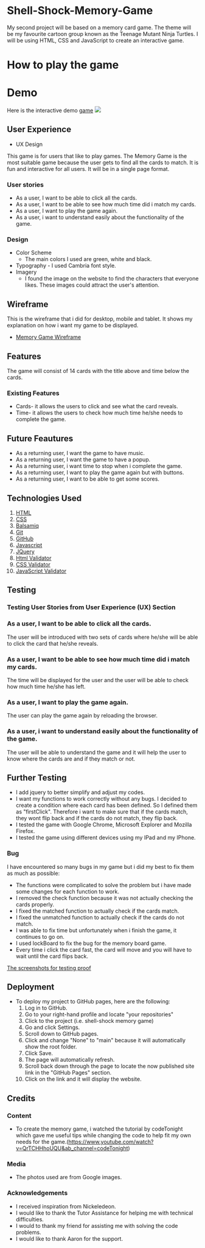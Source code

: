 # Shell-Shock-Memory-Game
My second project will be based on a memory card game. The theme will be my favourite cartoon group known
as the Teenage Mutant Ninja Turtles. I will be using HTML, CSS and JavaScript to create an interactive game.

# How to play the game

<a name="demo"></a>

# Demo
Here is the interactive demo [game](https://chikos96.github.io/shell-shock-memory-game/)
<img src='./assets/mockup/memory-game.png'></img> 

## User Experience
    
- UX Design

This game is for users that like to play games. The Memory Game is the most suitable game because the user gets to
find all the cards to match. It is fun and interactive for all users. It will be in a single page format.

### User stories
- As a user, I want to be able to click all the cards.
- As a user, I want to be able to see how much time did i match my cards.
- As a user, I want to play the game again.
- As a user, i want to understand easily about the functionality of the game.

### Design
 - Color Scheme
     -   The main colors I used are green, white and black.
- Typography
      -  I used Cambria font style. 
- Imagery
    -  I found the image on the website to find the characters that everyone likes. 
    These images could attract the user's attention.

## Wireframe
This is the wireframe that i did for desktop, mobile and tablet. It shows my explanation on how i want my game to be displayed.

- [Memory Game Wireframe](https://github.com/chikos96/shell-shock-memory-game/blob/d3e8713f85745b58c31d0d1ec4bc1ce68e399a5b/assets/documentation/memory-game-wireframe.pdf)
## Features

The game will consist of 14 cards with the title above and time below the cards. 
 
### Existing Features
- Cards- it allows the users to click and see what the card reveals. 
- Time- it allows the users to check how much time he/she needs to complete the game.

## Future Feautures
- As a returning user, I want the game to have music.
- As a returning user, I want the game to have a popup.
- As a returning user, i want time to stop when i complete the game.
- As a returning user, I want to play the game again but with buttons.
- As a returning user, I want to be able to get some scores.

## Technologies Used

1. [HTML](https://en.wikipedia.org/wiki/HTML)
2. [CSS](https://en.wikipedia.org/wiki/Cascading_Style_Sheets) 
3. [Balsamiq](https://en.wikipedia.org/wiki/Balsamiq)
4. [Git](https://git-scm.com/)
5. [GitHub](https://github.com/)
6. [Javascript](https://en.wikipedia.org/wiki/JavaScript)
7. [JQuery](https://jquery.com/)
8. [Html Validator](https://validator.w3.org/)
9. [CSS Validator](https://jigsaw.w3.org/css-validator/)
10. [JavaScript Validator](https://jshint.com/)

## Testing

### Testing User Stories from User Experience (UX) Section

### As a user, I want to be able to click all the cards.
The user will be introduced with two sets of cards where he/she will be
able to click the card that he/she reveals.

### As a user, I want to be able to see how much time did i match my cards.
The time will be displayed for the user and the user will be able to check
how much time he/she has left.

### As a user, I want to play the game again.
The user can play the game again by reloading the browser.

### As a user, i want to understand easily about the functionality of the game.
The user will be able to understand the game and it will help the user to know where
the cards are and if they match or not.

## Further Testing
- I add jquery to better simplify and adjust my codes.
- I want my functions to work correctly without any bugs. I decided to create a condition where each
card has been defined. So l defined them as "firstClick". Therefore i want to make sure that if the cards match,
they wont flip back and if the cards do not match, they flip back.
- I tested the game with Google Chrome, Microsoft Explorer and Mozilla Firefox.
- I tested the game using different devices using my IPad and my IPhone.

### Bug
I have encountered so many bugs in my game but i did my best to fix them as much as possible:
- The functions were complicated to solve the problem but i have made some changes for each
function to work.
- I removed the check function because it was not actually checking the cards properly.
- I fixed the matched function to actually check if the cards match.
- I fixed the unmatched function to actually check if the cards do not match.
- I was able to fix time but unfortunately when i finish the game, it continues to go on.
- I used lockBoard to fix the bug for the memory board game. 
- Every time i click the card fast, the card will move and you will have to wait until the
card flips back. 

[The screenshots for testing proof](https://github.com/chikos96/shell-shock-memory-game/blob/abdb00ae77a5f728739552e57feef6d605fb8dc3/assets/documentation/Screenshots%20for%20testing%20proof.pdf)
## Deployment

- To deploy my project to GitHub pages, here are the following:
    1. Log in to GitHub.
    2. Go to your right-hand profile and locate "your repositories"
    3. Click to the project (i.e. shell-shock memory game)
    4. Go and click Settings.
    5. Scroll down to GitHub pages.
    6. Click and change "None" to "main" because it will automatically show the root folder.
    7. Click Save.
    8. The page will automatically refresh.
    9. Scroll back down through the page to locate the now published site link in the "GitHub Pages" section. 
    10. Click on the link and it will display the website.

## Credits

### Content
- To create the memory game, i watched the tutorial by codeTonight which gave me useful tips
while changing the code to help fit my own needs for the game.(https://www.youtube.com/watch?v=QrTCHHhoUQU&ab_channel=codeTonight)

### Media
- The photos used are from Google images.

### Acknowledgements

- I received inspiration from Nickeledeon. 
- I would like to thank the Tutor Assistance for helping me with technical difficulties.
- I would to thank my friend for assisting me with solving the code problems.
- I would like to thank Aaron for the support.
